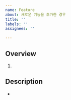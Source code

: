 ```yaml
---
name: Feature
about: 새로운 기능을 추가한 경우
title: ''
labels: ''
assignees: ''

---
```


## Overview

1. 

## Description

-
